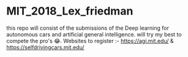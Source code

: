 # MIT_2018_Lex_friedman
this repo will consist of the  submissions of the Deep learning for autonomous cars and artificial general intelligence. will try my best to compete the pro's 😂. Websites to register :-   https://agi.mit.edu/    &amp;   https://selfdrivingcars.mit.edu/
